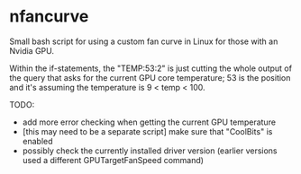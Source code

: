 # nfancurve
Small bash script for using a custom fan curve in Linux for those with an Nvidia GPU.

Within the if-statements, the "TEMP:53:2" is just cutting the whole output of the query that asks for the current GPU core temperature; 53 is the position and it's assuming the temperature is 9 < temp < 100.

TODO:
- add more error checking when getting the current GPU temperature
- [this may need to be a separate script] make sure that "CoolBits" is enabled
- possibly check the currently installed driver version (earlier versions used a different GPUTargetFanSpeed command)

